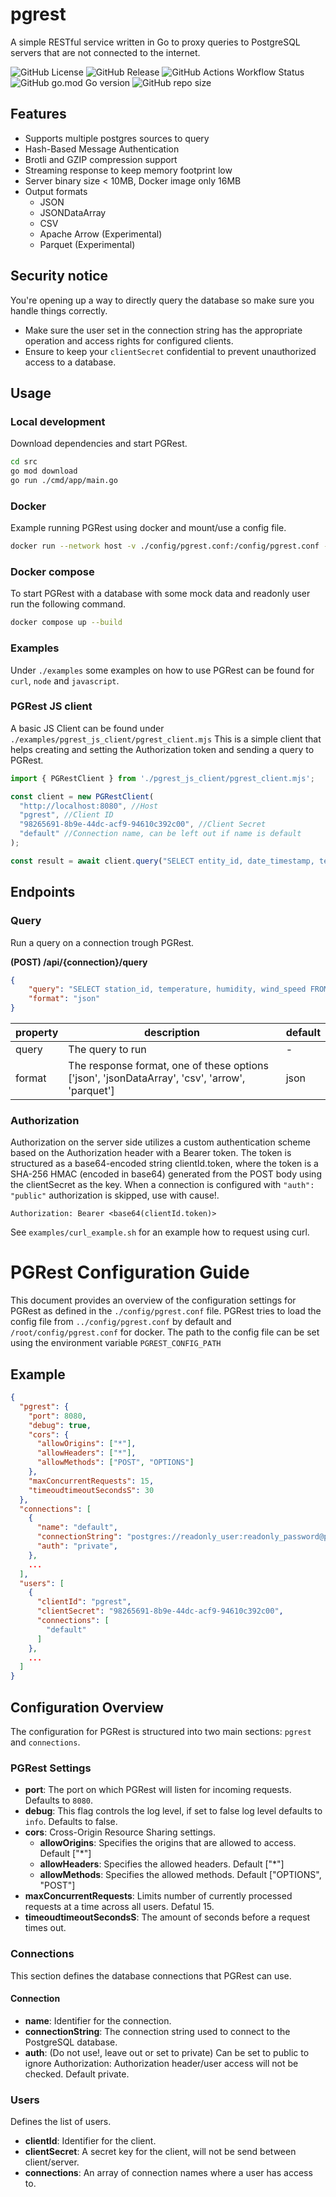 # pgrest

A simple RESTful service written in Go to proxy queries to PostgreSQL servers that are not connected to the internet.  

![GitHub License](https://img.shields.io/github/license/sogelink-research/pgrest) 
![GitHub Release](https://img.shields.io/github/v/release/sogelink-research/pgrest)
![GitHub Actions Workflow Status](https://img.shields.io/github/actions/workflow/status/sogelink-research/pgrest/docker-publish.yml) 
![GitHub go.mod Go version](https://img.shields.io/github/go-mod/go-version/sogelink-research/pgrest?filename=.%2Fsrc%2Fgo.mod)
![GitHub repo size](https://img.shields.io/github/repo-size/sogelink-research/pgrest)

## Features

- Supports multiple postgres sources to query
- Hash-Based Message Authentication
- Brotli and GZIP compression support
- Streaming response to keep memory footprint low
- Server binary size < 10MB, Docker image only 16MB
- Output formats
  - JSON
  - JSONDataArray
  - CSV
  - Apache Arrow (Experimental)
  - Parquet (Experimental)

## Security notice

You're opening up a way to directly query the database so make sure you handle things correctly.

- Make sure the user set in the connection string has the appropriate operation and access rights for configured clients.
- Ensure to keep your `clientSecret` confidential to prevent unauthorized access to a database.

## Usage

### Local development

Download dependencies and start PGRest.

```sh
cd src
go mod download
go run ./cmd/app/main.go
```

### Docker

Example running PGRest using docker and mount/use a config file.

```sh
docker run --network host -v ./config/pgrest.conf:/config/pgrest.conf -e PGREST_CONFIG_PATH="/config/pgrest.conf" ghcr.io/sogelink-research/pgrest:latest
```

### Docker compose

To start PGRest with a database with some mock data and readonly user run the following command.

```sh
docker compose up --build
```

### Examples

Under `./examples` some examples on how to use PGRest can be found for `curl`, `node` and `javascript`.

### PGRest JS client

A basic JS Client can be found under `./examples/pgrest_js_client/pgrest_client.mjs` This is a simple client that helps creating and setting the Authorization token and sending a query to PGRest.

```js
import { PGRestClient } from './pgrest_js_client/pgrest_client.mjs';

const client = new PGRestClient(
  "http://localhost:8080", //Host
  "pgrest", //Client ID
  "98265691-8b9e-44dc-acf9-94610c392c00", //Client Secret
  "default" //Connection name, can be left out if name is default
);

const result = await client.query("SELECT entity_id, date_timestamp, temperature, humidity, wind_direction, precipitation FROM weather WHERE entity_id = 2 ORDER BY date_timestamp desc limit 10");
```

## Endpoints

### Query

Run a query on a connection trough PGRest.

**(POST) /api/{connection}/query**

```json
{
    "query": "SELECT station_id, temperature, humidity, wind_speed FROM weather_station_measurement WHERE station_id = 1",
    "format": "json"
}
```

|property|description|default|
|-|-|-|
|query|The query to run|-|
|format|The response format, one of these options ['json', 'jsonDataArray', 'csv', 'arrow', 'parquet']|json|

### Authorization

Authorization on the server side utilizes a custom authentication scheme based on the Authorization header with a Bearer token. The token is structured as a base64-encoded string clientId.token, where the token is a SHA-256 HMAC (encoded in base64) generated from the POST body using the clientSecret as the key. When a connection is configured with `"auth": "public"` authorization is skipped, use with cause!.

```
Authorization: Bearer <base64(clientId.token)>
```

See `examples/curl_example.sh` for an example how to request using curl.

# PGRest Configuration Guide

This document provides an overview of the configuration settings for PGRest as defined in the `./config/pgrest.conf` file. PGRest tries to load the config file from `../config/pgrest.conf` by default and `/root/config/pgrest.conf` for docker. The path to the config file can be set using the environment variable `PGREST_CONFIG_PATH`

## Example

```json
{
  "pgrest": {
    "port": 8080,
    "debug": true,
    "cors": {
      "allowOrigins": ["*"],
      "allowHeaders": ["*"],
      "allowMethods": ["POST", "OPTIONS"]
    },
    "maxConcurrentRequests": 15,
    "timeoudtimeoutSecondsS": 30
  },
  "connections": [
    {
      "name": "default",
      "connectionString": "postgres://readonly_user:readonly_password@pgrest-test-db:5432/postgres",
      "auth": "private",
    },
    ...
  ],
  "users": [
    {
      "clientId": "pgrest",
      "clientSecret": "98265691-8b9e-44dc-acf9-94610c392c00",
      "connections": [
        "default"
      ]
    },
    ...
  ]
}
```

## Configuration Overview

The configuration for PGRest is structured into two main sections: `pgrest` and `connections`.

### PGRest Settings

- **port**: The port on which PGRest will listen for incoming requests. Defaults to `8080`.
- **debug**: This flag controls the log level, if set to false log level defaults to `info`. Defaults to false.
- **cors**: Cross-Origin Resource Sharing settings.
  - **allowOrigins**: Specifies the origins that are allowed to access. Default ["*"]
  - **allowHeaders**: Specifies the allowed headers. Default ["*"]
  - **allowMethods**: Specifies the allowed methods. Default ["OPTIONS", "POST"]
- **maxConcurrentRequests**: Limits number of currently processed requests at a time across all users. Defatul 15.
- **timeoudtimeoutSecondsS**: The amount of seconds before a request times out.

### Connections

This section defines the database connections that PGRest can use.

#### Connection

- **name**: Identifier for the connection.
- **connectionString**: The connection string used to connect to the PostgreSQL database.
- **auth**: (Do not use!, leave out or set to private) Can be set to public to ignore Authorization: Authorization header/user access will not be checked. Default private.

### Users

Defines the list of users.

- **clientId**: Identifier for the client.
- **clientSecret**: A secret key for the client, will not be send between client/server.
- **connections**: An array of connection names where a user has access to.
